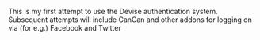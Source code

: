 This is my first attempt to use the Devise authentication system.  
Subsequent attempts will include CanCan and other addons for logging on via (for e.g.) Facebook and Twitter